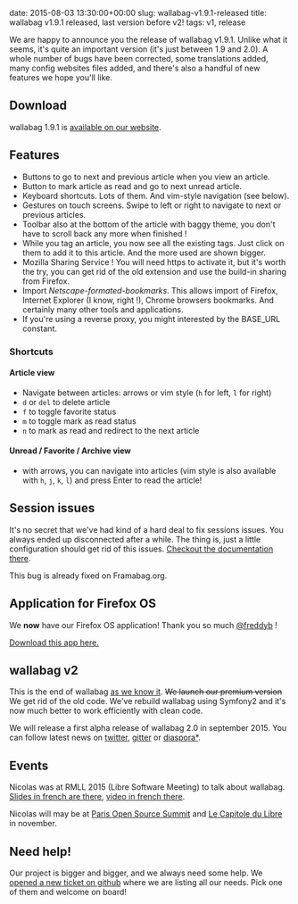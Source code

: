 date: 2015-08-03 13:30:00+00:00
slug: wallabag-v1.9.1-released
title: wallabag v1.9.1 released, last version before v2!
tags: v1, release

We are happy to announce you the release of wallabag v1.9.1. Unlike what it seems, it's quite an important version (it's just between 1.9 and 2.0). A whole number of bugs have been corrected, some translations added, many config websites files added, and there's also a handful of new features we hope you'll like.

## Download

wallabag 1.9.1 is [available on our website](https://www.wallabag.org/pages/download-wallabag.html).

## Features
* Buttons to go to next and previous article when you view an article.
* Button to mark article as read and go to next unread article.
* Keyboard shortcuts. Lots of them. And vim-style navigation (see below).
* Gestures on touch screens. Swipe to left or right to navigate to next or previous articles.
* Toolbar also at the bottom of the article with baggy theme, you don't have to scroll back any more when finished !
* While you tag an article, you now see all the existing tags. Just click on them to add it to this article. And the more used are shown bigger.
* Mozilla Sharing Service ! You will need https to activate it, but it's worth the try, you can get rid of the old extension and use the build-in sharing from Firefox.
* Import *Netscape-formated-bookmarks*. This allows import of Firefox, Internet Explorer (I know, right !), Chrome browsers bookmarks. And certainly many other tools and applications.
* If you're using a reverse proxy, you might interested by the BASE_URL constant.

### Shortcuts

#### Article view
* Navigate between articles: arrows or vim style (`h` for left, `l` for right)
* `d` or `del` to delete article
* `f` to toggle favorite status
* `m` to toggle mark as read status
* `n` to mark as read and redirect to the next article

#### Unread / Favorite / Archive view
* with arrows, you can navigate into articles (vim style is also available with `h`, `j`, `k`, `l`) and press Enter to read the article!

## Session issues
It's no secret that we've had kind of a hard deal to fix sessions issues. You always ended up disconnected after a while. The thing is, just a little configuration should get rid of this issues. [Checkout the documentation there](http://doc.wallabag.org/en/Administrator/sessions.html).

This bug is already fixed on Framabag.org.

## Application for Firefox OS

We **now** have our Firefox OS application! Thank you so much [@freddyb](https://github.com/freddyb) !

[Download this app here.](https://github.com/wallabag/wallabag-fxos)

## wallabag v2

This is the end of wallabag [as we know it](https://www.youtube.com/watch?v=Z0GFRcFm-aY). ~~We launch our premium version~~ We get rid of the old code. We've rebuild wallabag using Symfony2 and it's now much better to work efficiently with clean code.

We will release a first alpha release of wallabag 2.0 in september 2015. You can follow latest news on [twitter](https://twitter.com/wallabagapp), [gitter](https://gitter.im/wallabag/wallabag#initial) or [diaspora*](https://framasphere.org/u/wallabag).

## Events

Nicolas was at RMLL 2015 (Libre Software Meeting) to talk about wallabag. [Slides in french are there](fr.slideshare.net/nicosomb/effectuez-votre-veille-en-toute-liberte-rmll-2015-beauvais), [video in french there](http://videos-cdn.rmll.info/videos2015/ubicast/amphi-bunuel-effectuez-votre-veille-en-t_2891/).

Nicolas will may be at [Paris Open Source Summit](http://www.opensourcesummit.paris/) and [Le Capitole du Libre](https://2015.capitoledulibre.org/) in november.

## Need help!

Our project is bigger and bigger, and we always need some help. We [opened a new ticket on github](https://github.com/wallabag/wallabag/issues/1254) where we are listing all our needs. Pick one of them and welcome on board!
